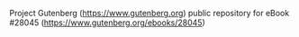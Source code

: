 Project Gutenberg (https://www.gutenberg.org) public repository for eBook #28045 (https://www.gutenberg.org/ebooks/28045)
